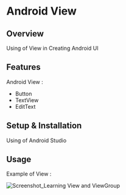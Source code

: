 # Android View

## Overview
Using of View in Creating Android UI

## Features
Android View :
- Button
- TextView
- EditText

## Setup & Installation 
Using of Android Studio

## Usage
Example of View :

![Screenshot_Learning View and ViewGroup](https://user-images.githubusercontent.com/56164259/68088598-59b20f80-fe93-11e9-852d-100761101929.png)
